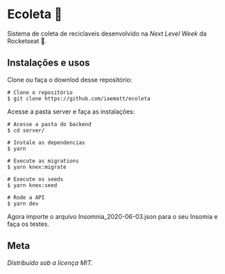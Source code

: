 # Ecoleta 💜

Sistema de coleta de reciclaveis desenvolvido na _Next Level Week_ da Rocketseat 💜.

## Instalações e usos

Clone ou faça o downlod desse repositório:

```
# Clone o repositório
$ git clone https://github.com/iaematt/ecoleta
```

Acesse a pasta server e faça as instalações:

```
# Acesse a pasta do backend
$ cd server/

# Instale as dependencias
$ yarn

# Execute as migrations
$ yarn knex:migrate

# Execute os seeds
$ yarn knex:seed

# Rode a API
$ yarn dev
```

Agora importe o arquivo Insomnia_2020-06-03.json para o seu Insomia e faça os testes.

## Meta

_Distribuído sob a licença MIT._
